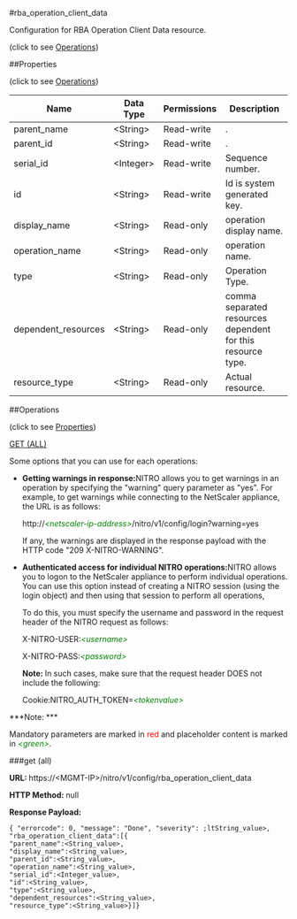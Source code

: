 #rba_operation_client_data



Configuration for RBA Operation Client Data resource.

<span>(click to see [Operations](#operations))</span>



##Properties 

<span>(click to see [Operations](#operations))</span>





<table><thead><tr><th>Name</th><th>Data Type</th><th>Permissions</th><th>Description</th></tr></thead><tbody><tr><td>parent_name</td><td>&lt;String></td><td>Read-write</td><td>.</td></tr><tr><td>parent_id</td><td>&lt;String></td><td>Read-write</td><td>.</td></tr><tr><td>serial_id</td><td>&lt;Integer></td><td>Read-write</td><td>Sequence number.</td></tr><tr><td>id</td><td>&lt;String></td><td>Read-write</td><td>Id is system generated key.</td></tr><tr><td>display_name</td><td>&lt;String></td><td>Read-only</td><td>operation display name.</td></tr><tr><td>operation_name</td><td>&lt;String></td><td>Read-only</td><td>operation name.</td></tr><tr><td>type</td><td>&lt;String></td><td>Read-only</td><td>Operation Type.</td></tr><tr><td>dependent_resources</td><td>&lt;String></td><td>Read-only</td><td>comma separated resources dependent for this resource type.</td></tr><tr><td>resource_type</td><td>&lt;String></td><td>Read-only</td><td>Actual resource.</td></tr></tbody></table>

##Operations 

<span>(click to see [Properties](#properties))</span>





[GET (ALL)](#get-all)





Some options that you can use for each operations:

<ul><li><p><b>Getting warnings in response:</b>NITRO allows you to get warnings in an operation by specifying the "warning" query parameter as "yes". For example, to get warnings while connecting to the NetScaler appliance, the URL is as follows:</p><p>http://<span style="color:green;font-style:italic;">&lt;netscaler-ip-address&gt;</span>/nitro/v1/config/login?warning=yes</p><p>If any, the warnings are displayed in the response payload with the HTTP code "209 X-NITRO-WARNING".</p></li><li><p><b>Authenticated access for individual NITRO operations:</b>NITRO allows you to logon to the NetScaler appliance to perform individual operations. You can use this option instead of creating a NITRO session (using the login object) and then using that session to perform all operations,</p><p>To do this, you must specify the username and password in the request header of the NITRO request as follows:</p><p>X-NITRO-USER:<span style="color:green;font-style:italic;">&lt;username&gt;</span></p><p>X-NITRO-PASS:<span style="color:green;font-style:italic;">&lt;password&gt;</span></p><p><b>Note: </b>In such cases, make sure that the request header DOES not include the following:</p><p>Cookie:NITRO_AUTH_TOKEN=<span style="color:green;font-style:italic;">&lt;tokenvalue&gt;</span></p></li></ul>







***Note: *** 

Mandatory parameters are marked in <span style="color:#FF0000;">red</span> and placeholder content is marked in <span style="color:green;font-style:italic">&lt;green&gt;</span>.



###get (all)







<b>URL: </b>https://&lt;MGMT-IP&gt;/nitro/v1/config/rba_operation_client_data

<b>HTTP Method: </b>null

<b>Response Payload: </b>
```
{ "errorcode": 0, "message": "Done", "severity": ;ltString_value>, "rba_operation_client_data":[{
"parent_name":<String_value>,
"display_name":<String_value>,
"parent_id":<String_value>,
"operation_name":<String_value>,
"serial_id":<Integer_value>,
"id":<String_value>,
"type":<String_value>,
"dependent_resources":<String_value>,
"resource_type":<String_value>}]}
```







